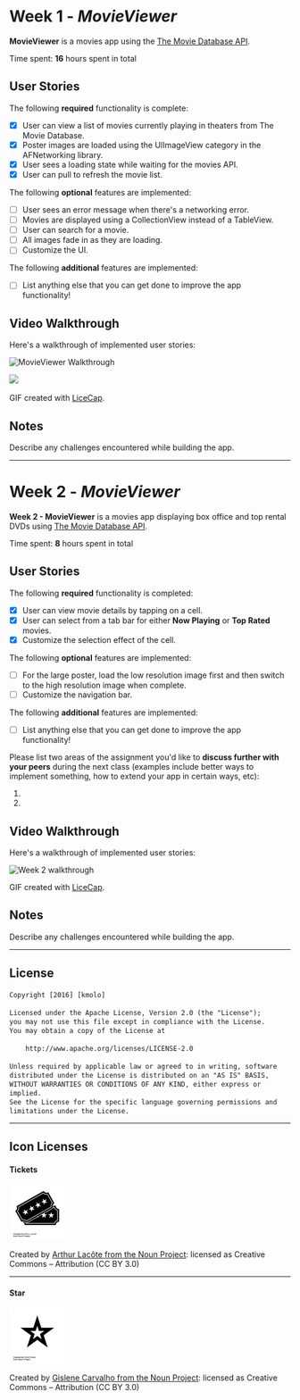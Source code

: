 # Week 1 - *MovieViewer*

**MovieViewer** is a movies app using the [The Movie Database API](http://docs.themoviedb.apiary.io/#).

Time spent: **16** hours spent in total

## User Stories

The following **required** functionality is complete:

- [x] User can view a list of movies currently playing in theaters from The Movie Database.
- [x] Poster images are loaded using the UIImageView category in the AFNetworking library.
- [x] User sees a loading state while waiting for the movies API.
- [x] User can pull to refresh the movie list.

The following **optional** features are implemented:

- [ ] User sees an error message when there's a networking error.
- [ ] Movies are displayed using a CollectionView instead of a TableView.
- [ ] User can search for a movie.
- [ ] All images fade in as they are loading.
- [ ] Customize the UI.

The following **additional** features are implemented:

- [ ] List anything else that you can get done to improve the app functionality!

## Video Walkthrough 

Here's a walkthrough of implemented user stories:

<img src='http://i.imgur.com/wUzWcUb.gif' title='MovieViewer Walkthrough' width='' alt='MovieViewer Walkthrough' />

[<img src="http://i.imgur.com/wUzWcUb.gif">](https://github.com/Monte9/Portfolio)

GIF created with [LiceCap](http://www.cockos.com/licecap/).

## Notes

Describe any challenges encountered while building the app.

---
# Week 2 - *MovieViewer*

**Week 2 - MovieViewer** is a movies app displaying box office and top rental DVDs using [The Movie Database API](http://docs.themoviedb.apiary.io/#).

Time spent: **8** hours spent in total

## User Stories

The following **required** functionality is completed:

- [x] User can view movie details by tapping on a cell.
- [x] User can select from a tab bar for either **Now Playing** or **Top Rated** movies.
- [x] Customize the selection effect of the cell.

The following **optional** features are implemented:

- [ ] For the large poster, load the low resolution image first and then switch to the high resolution image when complete.
- [ ] Customize the navigation bar.

The following **additional** features are implemented:

- [ ] List anything else that you can get done to improve the app functionality!

Please list two areas of the assignment you'd like to **discuss further with your peers** during the next class (examples include better ways to implement something, how to extend your app in certain ways, etc):

1. 
2. 

## Video Walkthrough 

Here's a walkthrough of implemented user stories:

<img src='https://i.imgur.com/ymsJ41r.gif' title='Week 2 walkthrough' width='' alt='Week 2 walkthrough' />

GIF created with [LiceCap](http://www.cockos.com/licecap/).

## Notes

Describe any challenges encountered while building the app.

---
## License

    Copyright [2016] [kmolo]

    Licensed under the Apache License, Version 2.0 (the "License");
    you may not use this file except in compliance with the License.
    You may obtain a copy of the License at

        http://www.apache.org/licenses/LICENSE-2.0

    Unless required by applicable law or agreed to in writing, software
    distributed under the License is distributed on an "AS IS" BASIS,
    WITHOUT WARRANTIES OR CONDITIONS OF ANY KIND, either express or implied.
    See the License for the specific language governing permissions and
    limitations under the License.

---
## Icon Licenses

#### Tickets
  ![tickets_png](MovieViewer/Assets.xcassets/tickets-Small-50.imageset/tickets-Small-50@2x.png)
  
  Created by [Arthur Lacôte from the Noun Project](https://thenounproject.com/turo/): licensed as Creative Commons – Attribution (CC BY 3.0)
  
---  
#### Star
  ![star_png](MovieViewer/Assets.xcassets/star-Small-50.imageset/star-Small-50@2x.png)
  
  Created by [Gislene Carvalho from the Noun Project](https://thenounproject.com/GiDelBosque/): licensed as Creative Commons – Attribution (CC BY 3.0)
